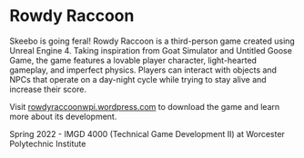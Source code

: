# Rowdy Raccoon

Skeebo is going feral! Rowdy Raccoon is a third-person game created using Unreal Engine 4. Taking inspiration from Goat Simulator and Untitled Goose Game, the game features a lovable player character, light-hearted gameplay, and imperfect physics. Players can interact with objects and NPCs that operate on a day-night cycle while trying to stay alive and increase their score.

Visit [rowdyraccoonwpi.wordpress.com](https://rowdyraccoonwpi.wordpress.com/) to download the game and learn more about its development.

Spring 2022 - IMGD 4000 (Technical Game Development II) at Worcester Polytechnic Institute
